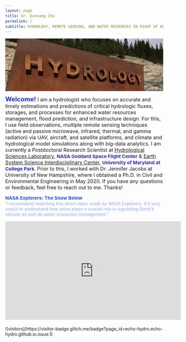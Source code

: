 ```yaml
---
layout: page
title: Dr. Eunsang Cho
permalink: /
subtitle: HYDROLOGY, REMOTE SENSING, AND WATER RESOURCES IN RIGHT OF HUMAN & CLIMATE IMPACTS
---
```


<img src="img/hydrology.jpg" width="820" align="center"/>

<b><span style="font-size: 20px !important; color: #2a2eba;">Welcome! </span></b> <span style="font-size: 16px !important;"> I am a hydrologist who focuses on accurate and timely estimations and predictions of critical hydrologic fluxes, storages, and processes for enhanced water resources management, flood prediction, and infrastructure design. For this, I use field observations, multiple remote sensing techniques (active and passive microwave, infrared, thermal, and gamma radiation) via UAV, aircraft, and satellite platforms, and climate and hydrological model simulations along with big-data analytics. 
I am currently a Postdoctoral Research Scientist at <a href="https://science.gsfc.nasa.gov/earth/hydrology/">Hydrological Sciences Laboratory</a>, <b><span style="font-size: 15px !important; color: #2a2eba;">NASA Goddard Space Flight Center</span></b> & <a href="http://essic.umd.edu/joom2/">Earth System Science Interdisciplinary Center</a>, <b><span style="font-size: 15px !important; color: #2a2eba;">University of Maryland at College Park</span></b>. Prior to this, I worked with Dr. Jennifer Jacobs at University of New Hampshire, where I obtained a Ph.D. in Civil and Environmental Engineering in May 2020. If you have any questions or feedback, feel free to reach out to me. Thanks! </span>  

<span style="font-size: 15px !important; color: #2A58E1;"><b> NASA Explorers: The Snow Below </b></span>
<br>
<span style="font-size: 14px !important; color: #92A9F0;"><i> "I recommend watching this short video made by NASA Explorers. It's very useful to understand how snow plays a crucial role in regulating Earth’s climate as well as water resources management." </i></span>
<center><iframe width="560" height="315" src="https://www.youtube.com/embed/60D5EWLb20Y" frameborder="0" allow="accelerometer; autoplay; encrypted-media; gyroscope; picture-in-picture" allowfullscreen></iframe></center>

<br>
![visitors](https://visitor-badge.glitch.me/badge?page_id=echo-hydro.echo-hydro.github.io.issue.1)
